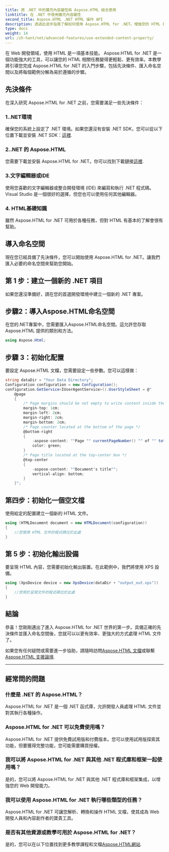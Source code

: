 ```yaml
---
title: 將 .NET 中的擴充內容屬性與 Aspose.HTML 結合使用
linktitle: 在 .NET 中使用擴充內容屬性
second_title: Aspose.HTML .NET HTML 操作 API
description: 透過此逐步指南了解如何使用 Aspose.HTML for .NET。增強您的 HTML 技能並簡化您的 Web 開發專案。
type: docs
weight: 14
url: /zh-hant/net/advanced-features/use-extended-content-property/
---
```


在 Web 開發領域，使用 HTML 是一項基本技能。 Aspose.HTML for .NET 是一個功能強大的工具，可以讓您的 HTML 相關任務變得更輕鬆、更有效率。本教學將引導您完成 Aspose.HTML for .NET 的入門步驟，包括先決條件、匯入命名空間以及將每個範例分解為易於遵循的步驟。

## 先決條件

在深入研究 Aspose.HTML for .NET 之前，您需要滿足一些先決條件：

### 1..NET環境

確保您的系統上設定了 .NET 環境。如果您還沒有安裝 .NET SDK，您可以從以下位置下載並安裝 .NET SDK：[這裡](https://releases.aspose.com/html/net/).

### 2..NET 的 Aspose.HTML

您需要下載並安裝 Aspose.HTML for .NET。你可以找到下載鏈接[這裡](https://releases.aspose.com/html/net/).

### 3.文字編輯器或IDE

使用您喜歡的文字編輯器或整合開發環境 (IDE) 來編寫和執行 .NET 程式碼。 Visual Studio 是一個很好的選擇，但您也可以使用任何其他編輯器。

### 4. HTML基礎知識

雖然 Aspose.HTML for .NET 可用於各種任務，但對 HTML 有基本的了解會很有幫助。

## 導入命名空間

現在您已經具備了先決條件，您可以開始使用 Aspose.HTML for .NET。讓我們匯入必要的命名空間來幫助您開始。

## 第 1 步：建立一個新的 .NET 項目

如果您還沒準備好，請在您的首選開發環境中建立一個新的 .NET 專案。

## 步驟2：導入Aspose.HTML命名空間

在您的.NET專案中，您需要匯入Aspose.HTML命名空間。這允許您存取 Aspose.HTML 提供的類別和方法。

```csharp
using Aspose.Html;
```

## 步驟 3：初始化配置

要設定 Aspose.HTML 文檔，您需要設定一些參數。您可以這樣做：

```csharp
string dataDir = "Your Data Directory";
Configuration configuration = new Configuration();
configuration.GetService<IUserAgentService>().UserStyleSheet = @"
    @page 
    {
        /* Page margins should be not empty to write content inside the margin-boxes */
        margin-top: 1cm;
        margin-left: 2cm;
        margin-right: 2cm;
        margin-bottom: 2cm;
        /* Page counter located at the bottom of the page */
        @bottom-right
        {
            -aspose-content: ""Page "" currentPageNumber() "" of "" totalPagesNumber();
            color: green;
        }
        /* Page title located at the top-center box */
        @top-center
        {
            -aspose-content: ""Document's title"";
            vertical-align: bottom;
        }    
    }";
```

## 第四步：初始化一個空文檔

使用給定的配置建立一個新的 HTML 文件。

```csharp
using (HTMLDocument document = new HTMLDocument(configuration))
{
    //您使用 HTML 文件的程式碼位於此處
}
```

## 第 5 步：初始化輸出設備

要呈現 HTML 內容，您需要初始化輸出裝置。在此範例中，我們將使用 XPS 設備。

```csharp
using (XpsDevice device = new XpsDevice(dataDir + "output_out.xps"))
{
    //您用於呈現文件的程式碼位於此處
}
```

## 結論

恭喜！您剛剛邁出了進入 Aspose.HTML for .NET 世界的第一步。具備正確的先決條件並匯入命名空間後，您就可以以更有效率、更強大的方式處理 HTML 文件了。

如果您有任何疑問或需要進一步協助，請隨時訪問[Aspose.HTML 文檔](https://reference.aspose.com/html/net/)或聯繫[Aspose.HTML 支援論壇](https://forum.aspose.com/).

---

## 經常問的問題

### 什麼是 .NET 的 Aspose.HTML？
   Aspose.HTML for .NET 是一個 .NET 函式庫，允許開發人員處理 HTML 文件並對其執行各種操作。

### Aspose.HTML for .NET 可以免費使用嗎？
   Aspose.HTML for .NET 提供免費試用版和付費版本。您可以使用試用版探索其功能，但要獲得完整功能，您可能需要購買授權。

### 我可以將 Aspose.HTML for .NET 與其他 .NET 程式庫和框架一起使用嗎？
   是的，您可以將 Aspose.HTML for .NET 與其他 .NET 程式庫和框架集成，以增強您的 Web 開發能力。

### 我可以使用 Aspose.HTML for .NET 執行哪些類型的任務？
   Aspose.HTML for .NET 可讓您解析、轉換和操作 HTML 文檔，使其成為 Web 開發人員和內容創作者的寶貴工具。

### 是否有其他資源或教學可用於 Aspose.HTML for .NET？
   是的，您可以在以下位置找到更多教學課程和文檔[Aspose.HTML網站](https://reference.aspose.com/html/net/).

